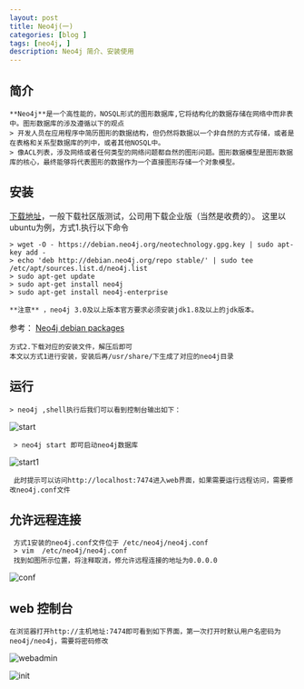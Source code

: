 ```yaml
---
layout: post
title: Neo4j(一)
categories: [blog ]
tags: [neo4j, ]
description: Neo4j 简介、安装使用
---
```


## 简介
    **Neo4j**是一个高性能的，NOSQL形式的图形数据库,它将结构化的数据存储在网络中而非表中。图形数据库的涉及遵循以下的观点
    > 开发人员在应用程序中简历图形的数据结构，但仍然将数据以一个非自然的方式存储，或者是在表格和关系型数据库的列中，或者其他NOSQL中。
    > 像ACL列表，涉及网络或者任何类型的网络问题都自然的图形问题。图形数据模型是图形数据库的核心，最终能够将代表图形的数据作为一个直接图形存储一个对象模型。
    
##  安装
   [下载地址](https://neo4j.com)，一般下载社区版测试，公司用下载企业版（当然是收费的）。
    这里以ubuntu为例，方式1.执行以下命令
    
    > wget -O - https://debian.neo4j.org/neotechnology.gpg.key | sudo apt-key add -
    > echo 'deb http://debian.neo4j.org/repo stable/' | sudo tee /etc/apt/sources.list.d/neo4j.list
    > sudo apt-get update
    > sudo apt-get install neo4j
    > sudo apt-get install neo4j-enterprise
    
    **注意** ，neo4j 3.0及以上版本官方要求必须安装jdk1.8及以上的jdk版本。
  参考：
 [Neo4j debian packages](http://debian.neo4j.org/?_ga=1.2007282.298809321.1480389883)
    
    方式2.下载对应的安装文件，解压后即可
    本文以方式1进行安装，安装后再/usr/share/下生成了对应的neo4j目录
## 运行
    > neo4j ,shell执行后我们可以看到控制台输出如下：
    
   ![start]({{site.url}}/images/2016/12/neo4j/start.jpg)
   
     > neo4j start 即可启动neo4j数据库
     
   ![start1]({{site.url}}/images/2016/12/neo4j/start1.jpg)
   
     此时提示可以访问http://localhost:7474进入web界面，如果需要运行远程访问，需要修改neo4j.conf文件
## 允许远程连接     
     方式1安装的neo4j.conf文件位于 /etc/neo4j/neo4j.conf 
     > vim  /etc/neo4j/neo4j.conf 
     找到如图所示位置，将注释取消，修允许远程连接的地址为0.0.0.0  
     
   ![conf]({{site.url}}/images/2016/12/neo4j/conf.jpg)
     
     
## web 控制台
    在浏览器打开http://主机地址:7474即可看到如下界面，第一次打开时默认用户名密码为neo4j/neo4j，需要将密码修改
    
  ![webadmin]({{site.url}}/images/2016/12/neo4j/webadmin.jpg)
  
  ![init]({{site.url}}/images/2016/12/neo4j/init.jpg)
  
    